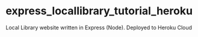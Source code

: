 # express_locallibrary_tutorial_heroku
Local Library website written in Express (Node). Deployed to Heroku Cloud
